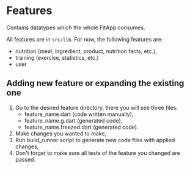 # Features

Contains datatypes which the whole FitApp consumes.

All features are in `src/lib`.
For now, the following features are:
- nutrition (meal, ingredient, product, nutrition facts, etc.),
- training (exercise, statistics, etc.)
- user

## Adding new feature or expanding the existing one

1) Go to the desired feature directory, there you will see three files:
   - feature_name.dart (code written manually),
   - feature_name.g.dart (generated code),
   - feature_name.freezed.dart (generated code).
2) Make changes you wanted to make,
3) Run build_runner script to generate new code files with applied changes,
4) Don't forget to make sure all tests of the feature you changed are passed.
